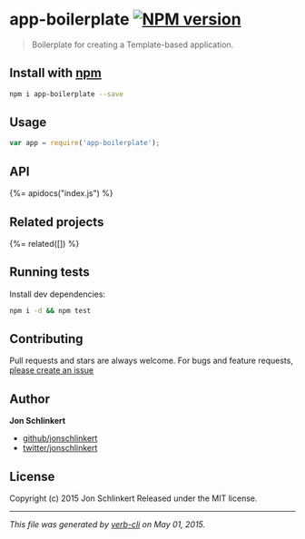# app-boilerplate [![NPM version](https://badge.fury.io/js/app-boilerplate.svg)](http://badge.fury.io/js/app-boilerplate)

> Boilerplate for creating a Template-based application.

## Install with [npm](npmjs.org)

```bash
npm i app-boilerplate --save
```

## Usage

```js
var app = require('app-boilerplate');
```

## API

<!-- add a path or glob pattern for files with code comments to use for docs  -->
{%= apidocs("index.js") %}

## Related projects

{%= related([]) %}

## Running tests

Install dev dependencies:

```bash
npm i -d && npm test
```

## Contributing

Pull requests and stars are always welcome. For bugs and feature requests, [please create an issue](https://github.com/jonschlinkert/app-boilerplate/issues)

## Author

**Jon Schlinkert**

+ [github/jonschlinkert](https://github.com/jonschlinkert)
+ [twitter/jonschlinkert](http://twitter.com/jonschlinkert)

## License

Copyright (c) 2015 Jon Schlinkert
Released under the MIT license.

***

_This file was generated by [verb-cli](https://github.com/assemble/verb-cli) on May 01, 2015._

<!-- reflinks generated by verb-reflinks plugin -->
